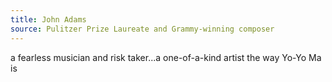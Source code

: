 ```yaml
---
title: John Adams
source: Pulitzer Prize Laureate and Grammy-winning composer
---
```

a fearless musician and risk taker...a one-of-a-kind artist the way Yo-Yo Ma is